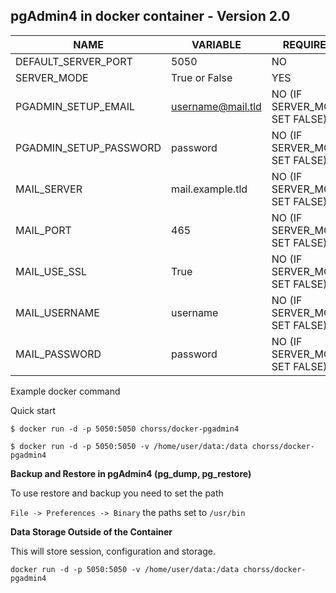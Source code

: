 **pgAdmin4 in docker container - Version 2.0**
-

|          NAME          |      VARIABLE     | REQUIRED                       |
|------------------------|-------------------|--------------------------------|
| DEFAULT_SERVER_PORT    | 5050              | NO                             |
| SERVER_MODE            | True or False     | YES                            |
| PGADMIN_SETUP_EMAIL    | username@mail.tld | NO (IF SERVER_MODE SET FALSE)  |
| PGADMIN_SETUP_PASSWORD | password          | NO (IF SERVER_MODE SET FALSE)  |
| MAIL_SERVER            | mail.example.tld  | NO (IF SERVER_MODE SET FALSE)  |
| MAIL_PORT              | 465               | NO (IF SERVER_MODE SET FALSE)  |
| MAIL_USE_SSL           | True              | NO (IF SERVER_MODE SET FALSE)  |
| MAIL_USERNAME          | username          | NO (IF SERVER_MODE SET FALSE)  |
| MAIL_PASSWORD          | password          | NO (IF SERVER_MODE SET FALSE)  |


Example docker command

Quick start

`$ docker run -d -p 5050:5050 chorss/docker-pgadmin4`

`$ docker run -d -p 5050:5050 -v /home/user/data:/data chorss/docker-pgadmin4`


**Backup and Restore in pgAdmin4 (pg_dump, pg_restore)**

To use restore and backup you need to set the path

`File -> Preferences -> Binary` the paths set to `/usr/bin`

**Data Storage Outside of the Container**

 This will store session, configuration and storage.
 
`docker run -d -p 5050:5050 -v /home/user/data:/data chorss/docker-pgadmin4`